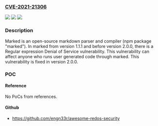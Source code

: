 ### [CVE-2021-21306](https://cve.mitre.org/cgi-bin/cvename.cgi?name=CVE-2021-21306)
![](https://img.shields.io/static/v1?label=Product&message=marked&color=blue)
![](https://img.shields.io/static/v1?label=Version&message=%3E%3D%201.1.1%2C%20%3C%202.0.0%20&color=brightgreen)
![](https://img.shields.io/static/v1?label=Vulnerability&message=%7B%22CWE-400%22%3A%22Uncontrolled%20Resource%20Consumption%22%7D&color=brightgreen)

### Description

Marked is an open-source markdown parser and compiler (npm package "marked"). In marked from version 1.1.1 and before version 2.0.0, there is a Regular expression Denial of Service vulnerability. This vulnerability can affect anyone who runs user generated code through marked. This vulnerability is fixed in version 2.0.0.

### POC

#### Reference
No PoCs from references.

#### Github
- https://github.com/engn33r/awesome-redos-security

